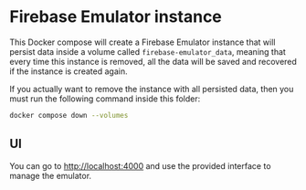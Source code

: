 # Firebase Emulator instance

This Docker compose will create a Firebase Emulator instance that will persist
data inside a volume called `firebase-emulator_data`, meaning that every time
this instance is removed, all the data will be saved and recovered if the instance
is created again.

If you actually want to remove the instance with all persisted data,
then you must run the following command inside this folder:

```bash
docker compose down --volumes
```

## UI

You can go to [http://localhost:4000](http://localhost:4000) and use
the provided interface to manage the emulator.
